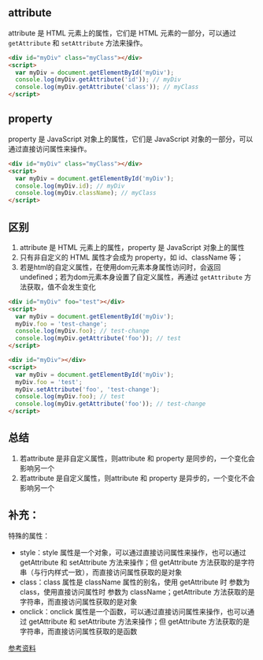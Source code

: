 ## attribute

attribute 是 HTML 元素上的属性，它们是 HTML 元素的一部分，可以通过 `getAttribute` 和 `setAttribute` 方法来操作。

```html
<div id="myDiv" class="myClass"></div>
<script>
  var myDiv = document.getElementById('myDiv');
  console.log(myDiv.getAttribute('id')); // myDiv
  console.log(myDiv.getAttribute('class')); // myClass
</script>
```

## property

property 是 JavaScript 对象上的属性，它们是 JavaScript 对象的一部分，可以通过直接访问属性来操作。

```html
<div id="myDiv" class="myClass"></div>
<script>
  var myDiv = document.getElementById('myDiv');
  console.log(myDiv.id); // myDiv
  console.log(myDiv.className); // myClass
</script>
```

## 区别

1. attribute 是 HTML 元素上的属性，property 是 JavaScript 对象上的属性
2. 只有非自定义的 HTML 属性才会成为 property，如 id、className 等；
3. 若是html的自定义属性，在使用dom元素本身属性访问时，会返回undefined；若为dom元素本身设置了自定义属性，再通过 `getAttribute` 方法获取，值不会发生变化

```html
<div id="myDiv" foo="test"></div>
<script>
  var myDiv = document.getElementById('myDiv');
  myDiv.foo = 'test-change';
  console.log(myDiv.foo); // test-change
  console.log(myDiv.getAttribute('foo')); // test
</script>
```

```html
<div id="myDiv"></div>
<script>
  var myDiv = document.getElementById('myDiv');
  myDiv.foo = 'test';
  myDiv.setAttribute('foo', 'test-change');
  console.log(myDiv.foo); // test
  console.log(myDiv.getAttribute('foo')); // test-change
</script>
```

## 总结
1. 若attribute 是非自定义属性，则attribute 和 property 是同步的，一个变化会影响另一个
2. 若attribute 是自定义属性，则attribute 和 property 是异步的，一个变化不会影响另一个

## 补充：
特殊的属性：
- style：style 属性是一个对象，可以通过直接访问属性来操作，也可以通过 getAttribute 和 setAttribute 方法来操作；但 getAttribute 方法获取的是字符串（与行内样式一致），而直接访问属性获取的是对象
- class：class 属性是 className 属性的别名，使用 getAttribute 时 参数为 class，使用直接访问属性时 参数为 className；getAttribute 方法获取的是字符串，而直接访问属性获取的是对象
- onclick：onclick 属性是一个函数，可以通过直接访问属性来操作，也可以通过 getAttribute 和 setAttribute 方法来操作；但 getAttribute 方法获取的是字符串，而直接访问属性获取的是函数


[参考资料](https://jakearchibald.com/2024/attributes-vs-properties/)

